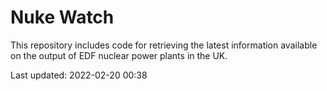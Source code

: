 # Nuke Watch

This repository includes code for retrieving the latest information available on the output of EDF nuclear power plants in the UK.

Last updated: 2022-02-20 00:38